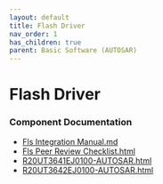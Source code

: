 ```yaml
---
layout: default
title: Flash Driver
nav_order: 1
has_children: true
parent: Basic Software (AUTOSAR)
---
```

# Flash Driver
### Component Documentation

- [Fls Integration Manual.md](doc/Fls%20Integration%20Manual.md)
- [Fls Peer Review Checklist.html](doc/Fls%20Peer%20Review%20Checklist.html)
- [R20UT3641EJ0100-AUTOSAR.html](doc/R20UT3641EJ0100-AUTOSAR.html)
- [R20UT3642EJ0100-AUTOSAR.html](doc/R20UT3642EJ0100-AUTOSAR.html)

